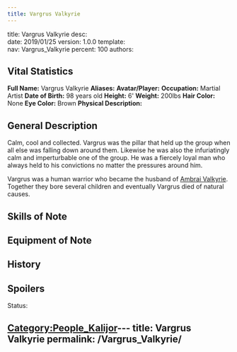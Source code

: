 ```yaml
---
title: Vargrus Valkyrie
---
```


title:		Vargrus Valkyrie
desc:		
date:		2019/01/25
version:	1.0.0
template:	
nav:		Vargrus_Valkyrie
percent:	100
authors:	
## Vital Statistics

**Full Name:** Vargrus Valkyrie
**Aliases:**
**Avatar/Player:**
**Occupation:** Martial Artist
**Date of Birth:** 98 years old
**Height:** 6'
**Weight:** 200lbs
**Hair Color:** None
**Eye Color:** Brown
**Physical Description:**

## General Description

Calm, cool and collected. Vargrus was the pillar that held up the group
when all else was falling down around them. Likewise he was also the
infuriatingly calm and imperturbable one of the group. He was a fiercely
loyal man who always held to his convictions no matter the pressures
around him.

Vargrus was a human warrior who became the husband of [Ambrai
Valkyrie](Ambrai_Valkyrie "wikilink"). Together they bore several
children and eventually Vargrus died of natural causes.

## Skills of Note

## Equipment of Note

## History

## Spoilers

<spoiler text="Status">Status: </spoiler>

[Category:People_Kalijor](Category:People_Kalijor "wikilink")---
title: Vargrus Valkyrie
permalink: /Vargrus_Valkyrie/
---

